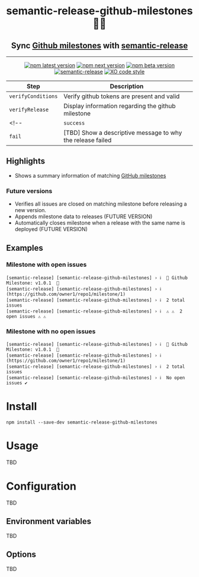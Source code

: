 <h1 align="center" style="border-bottom: none;"> semantic-release-github-milestones🚩🚀</h1>
<h2 align="center">Sync <a href="https://docs.github.com/en/issues/using-labels-and-milestones-to-track-work/about-milestones">Github milestones</a> with <a href="https://github.com/semantic-release/semantic-release">semantic-release</a></h2>
<hr>
<center>


</center>

<div align="center">

[![npm latest version](https://img.shields.io/npm/v/semantic-release-github-milestones/latest.svg)](https://www.npmjs.com/package/semantic-release-github-milestones)
[![npm next version](https://img.shields.io/npm/v/semantic-release-github-milestones/next.svg)](https://www.npmjs.com/package/semantic-release-github-milestones)
[![npm beta version](https://img.shields.io/npm/v/semantic-release-github-milestones/beta.svg)](https://www.npmjs.com/package/@semantic-release/github)
[![semantic-release](https://img.shields.io/badge/%20%20%F0%9F%93%A6%F0%9F%9A%80-semantic--release-e10079.svg)](https://github.com/semantic-release/semantic-release)
[![XO code style](https://img.shields.io/badge/code_style-XO-5ed9c7.svg)](https://github.com/xojs/xo)

</div>

| Step               | Description                                                                                                                        |
| ------------------ | ---------------------------------------------------------------------------------------------------------------------------------- |
| `verifyConditions` | Verify github tokens are present and valid                                                                                         |
| `verifyRelease`    | Display information regarding the github milestone                                                               |
<!-- | `success`          | [TBD] Close the target [GitHub milestone](https://docs.github.com/en/issues/using-labels-and-milestones-to-track-work/about-milestones). |
| `fail`             | [TBD] Show a descriptive message to why the release failed                                                                               | -->

## Highlights

*  Shows a summary information of matching [GitHub milestones](https://docs.github.com/en/issues/using-labels-and-milestones-to-track-work/about-milestones)


### Future versions

* Verifies all issues are closed on matching milestone before releasing a new version.
* Appends milestone data to releases (FUTURE VERSION)
* Automatically closes milestone when a release with the same name is deployed (FUTURE VERSION)
## Examples

### Milestone with open issues

```
[semantic-release] [semantic-release-github-milestones] › ℹ  🚩 Github Milestone: v1.0.1  🚩
[semantic-release] [semantic-release-github-milestones] › ℹ  (https://github.com/owner1/repo1/milestone/1)
[semantic-release] [semantic-release-github-milestones] › ℹ  2 total issues
[semantic-release] [semantic-release-github-milestones] › ℹ  ⚠️ ⚠️  2 open issues ⚠️ ⚠️
```

### Milestone with no open issues

```
[semantic-release] [semantic-release-github-milestones] › ℹ  🚩 Github Milestone: v1.0.1  🚩
[semantic-release] [semantic-release-github-milestones] › ℹ  (https://github.com/owner1/repo1/milestone/1)
[semantic-release] [semantic-release-github-milestones] › ℹ  2 total issues
[semantic-release] [semantic-release-github-milestones] › ℹ  No open issues ✔️
```



# Install

`npm install --save-dev semantic-release-github-milestones`

# Usage

TBD

# Configuration

TBD

## Environment variables

TBD

## Options

TBD
